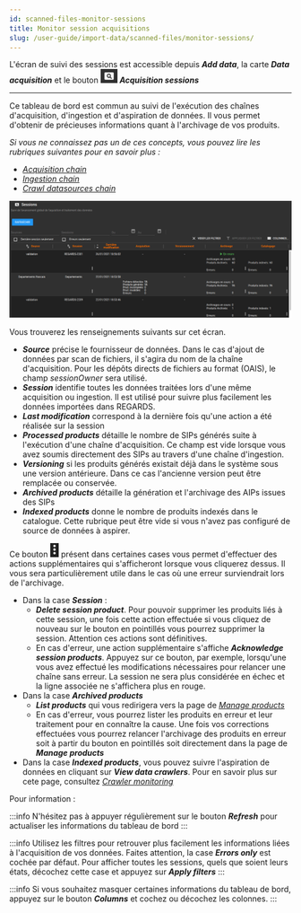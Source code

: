 ```yaml
---
id: scanned-files-monitor-sessions
title: Monitor session acquisitions
slug: /user-guide/import-data/scanned-files/monitor-sessions/
---
```


L'écran de suivi des sessions est accessible depuis ***Add data***, la carte ***Data acquisition*** et le bouton <img src="/images/user-documentation/regards-icons/admin/monitor.png" alt="monitor" height="25"/> ***Acquisition sessions***

---

Ce tableau de bord est commun au suivi de l'exécution des chaînes d'acquisition, d'ingestion et d'aspiration de données. Il vous permet d'obtenir de précieuses informations quant à l'archivage de vos produits.

_Si vous ne connaissez pas un de ces concepts, vous pouvez lire les rubriques suivantes pour en savoir plus :_

- _[Acquisition chain](../introduction/)_
- _[Ingestion chain](../../oais-files/introduction/)_
- _[Crawl datasources chain](../../../crawler/introduction/)_

 <div align="center">
    <img src="/images/user-documentation/4_2-dataprovider/acquisition-sessions.png" alt="sessions" width="800"/> 
 </div>

Vous trouverez les renseignements suivants sur cet écran.

- ***Source*** précise le fournisseur de données. Dans le cas d'ajout de données par scan de fichiers, il s'agira du nom de la chaîne d'acquisition. Pour les dépôts directs de fichiers au format (OAIS), le champ *sessionOwner* sera utilisé.
- ***Session*** identifie toutes les données traitées lors d'une même acquisition ou ingestion. Il est utilisé pour suivre plus facilement les données importées dans REGARDS.
- ***Last modification*** correspond à la dernière fois qu'une action a été réalisée sur la session
- ***Processed products*** détaille le nombre de SIPs générés suite à l'exécution d'une chaîne d'acquisition. Ce champ est vide lorsque vous avez soumis directement des SIPs au travers d'une chaîne d'ingestion.
- ***Versioning*** si les produits générés existait déjà dans le système sous une version antérieure. Dans ce cas l'ancienne version peut être remplacée ou conservée.
- ***Archived products*** détaille la génération et l'archivage des AIPs issues des SIPs
- ***Indexed products*** donne le nombre de produits indexés dans le catalogue. Cette rubrique peut être vide si vous n'avez pas configuré de source de données à aspirer.

 Ce bouton <img src="/images/user-documentation/regards-icons/admin/action.png" alt="action" height="25"/> présent dans certaines cases vous permet d'effectuer des actions supplémentaires qui s'afficheront lorsque vous cliquerez dessus. Il vous sera particulièrement utile dans le cas où une erreur surviendrait lors de l'archivage.

- Dans la case ***Session*** :
  - ***Delete session product***. Pour pouvoir supprimer les produits liés à cette session, une fois cette action effectuée si vous cliquez de nouveau sur le bouton en pointillés vous pourrez supprimer la session. Attention ces actions sont définitives.
  - En cas d'erreur, une action supplémentaire s'affiche ***Acknowledge session products***. Appuyez sur ce bouton, par exemple, lorsqu'une vous avez effectué les modifications nécessaires pour relancer une chaîne sans erreur. La session ne sera plus considérée en échec et la ligne associée ne s'affichera plus en rouge.
- Dans la case ***Archived products***
  - ***List products*** qui vous redirigera vers la page de *[Manage products](../../oais-files/manage-products/)*
  - En cas d'erreur, vous pourrez lister les produits en erreur et leur traitement pour en connaître la cause. Une fois vos corrections effectuées vous pourrez relancer l'archivage des produits en erreur soit à partir du bouton en pointillés soit directement dans la page de ***Manage products***
- Dans la case ***Indexed products***, vous pouvez suivre l'aspiration de données en cliquant sur ***View data crawlers***. Pour en savoir plus sur cete page, consultez _[Crawler monitoring](../../../crawler/monitor-crawling/)_

Pour information :

:::info
N'hésitez pas à appuyer régulièrement sur le bouton ***Refresh*** pour actualiser les informations du tableau de bord
:::

:::info
Utilisez les filtres pour retrouver plus facilement les informations liées à l'acquisition de vos données. Faites attention, la case
***Errors only*** est cochée par défaut. Pour afficher toutes les sessions, quels que soient leurs états, décochez cette case et appuyez sur ***Apply filters***
:::

:::info
Si vous souhaitez masquer certaines informations du tableau de bord, appuyez sur le bouton ***Columns*** et cochez ou décochez les colonnes.
:::
